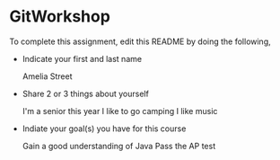 # GitWorkshop

To complete this assignment, edit this README by doing the following, 

- Indicate your first and last name
  
  Amelia Street

- Share 2 or 3 things about yourself

  I'm a senior this year
  I like to go camping
  I like music

- Indiate your goal(s) you have for this course

  Gain a good understanding of Java
  Pass the AP test